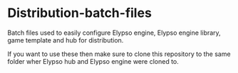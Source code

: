 # Distribution-batch-files

Batch files used to easily configure Elypso engine, Elypso engine library, game template and hub for distribution.

If you want to use these then make sure to clone this repository to the same folder wher Elypso hub and Elypso engine were cloned to.